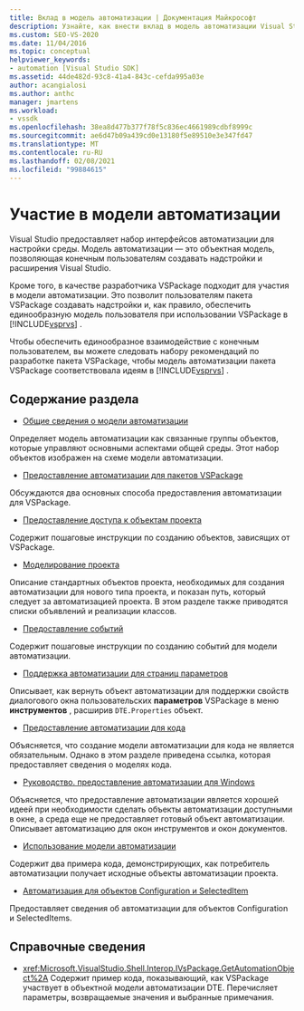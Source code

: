 ```yaml
---
title: Вклад в модель автоматизации | Документация Майкрософт
description: Узнайте, как внести вклад в модель автоматизации Visual Studio, следуя набору рекомендаций при проектировании VSPackage.
ms.custom: SEO-VS-2020
ms.date: 11/04/2016
ms.topic: conceptual
helpviewer_keywords:
- automation [Visual Studio SDK]
ms.assetid: 44de482d-93c8-41a4-843c-cefda995a03e
author: acangialosi
ms.author: anthc
manager: jmartens
ms.workload:
- vssdk
ms.openlocfilehash: 38ea8d477b377f78f5c836ec4661989cdbf8999c
ms.sourcegitcommit: ae6d47b09a439cd0e13180f5e89510e3e347fd47
ms.translationtype: MT
ms.contentlocale: ru-RU
ms.lasthandoff: 02/08/2021
ms.locfileid: "99884615"
---
```

# <a name="contribute-to-the-automation-model"></a>Участие в модели автоматизации
Visual Studio предоставляет набор интерфейсов автоматизации для настройки среды. Модель автоматизации — это объектная модель, позволяющая конечным пользователям создавать надстройки и расширения Visual Studio.

 Кроме того, в качестве разработчика VSPackage подходит для участия в модели автоматизации. Это позволит пользователям пакета VSPackage создавать надстройки и, как правило, обеспечить единообразную модель пользователя при использовании VSPackage в [!INCLUDE[vsprvs](../../code-quality/includes/vsprvs_md.md)] .

 Чтобы обеспечить единообразное взаимодействие с конечным пользователем, вы можете следовать набору рекомендаций по разработке пакета VSPackage, чтобы модель автоматизации пакета VSPackage соответствовала идеям в [!INCLUDE[vsprvs](../../code-quality/includes/vsprvs_md.md)] .

## <a name="in-this-section"></a>Содержание раздела
- [Общие сведения о модели автоматизации](../../extensibility/internals/automation-model-overview.md)

 Определяет модель автоматизации как связанные группы объектов, которые управляют основными аспектами общей среды. Этот набор объектов изображен на схеме модели автоматизации.

- [Предоставление автоматизации для пакетов VSPackage](../../extensibility/internals/providing-automation-for-vspackages.md)

 Обсуждаются два основных способа предоставления автоматизации для VSPackage.

- [Предоставление доступа к объектам проекта](../../extensibility/internals/exposing-project-objects.md)

 Содержит пошаговые инструкции по созданию объектов, зависящих от VSPackage.

- [Моделирование проекта](../../extensibility/internals/project-modeling.md)

 Описание стандартных объектов проекта, необходимых для создания автоматизации для нового типа проекта, и показан путь, который следует за автоматизацией проекта. В этом разделе также приводятся списки объявлений и реализации классов.

- [Предоставление событий](../../extensibility/internals/exposing-events-in-the-visual-studio-sdk.md)

 Содержит пошаговые инструкции по созданию событий для модели автоматизации.

- [Поддержка автоматизации для страниц параметров](../../extensibility/internals/automation-support-for-options-pages.md)

 Описывает, как вернуть объект автоматизации для поддержки свойств диалогового окна пользовательских **параметров** VSPackage в меню **инструментов** , расширив `DTE.Properties` объект.

- [Предоставление автоматизации для кода](../../extensibility/internals/providing-automation-for-code.md)

 Объясняется, что создание модели автоматизации для кода не является обязательным. Однако в этом разделе приведена ссылка, которая предоставляет сведения о моделях кода.

- [Руководство. предоставление автоматизации для Windows](../../extensibility/internals/how-to-provide-automation-for-windows.md)

 Объясняется, что предоставление автоматизации является хорошей идеей при необходимости сделать объекты автоматизации доступными в окне, а среда еще не предоставляет готовый объект автоматизации. Описывает автоматизацию для окон инструментов и окон документов.

- [Использование модели автоматизации](../../extensibility/internals/using-the-automation-model.md)

 Содержит два примера кода, демонстрирующих, как потребитель автоматизации получает исходные объекты автоматизации проекта.

- [Автоматизация для объектов Configuration и SelectedItem](../../extensibility/internals/automation-for-configuration-and-selecteditem-objects.md)

 Предоставляет сведения об автоматизации для объектов Configuration и SelectedItems.

## <a name="reference"></a>Справочные сведения
- <xref:Microsoft.VisualStudio.Shell.Interop.IVsPackage.GetAutomationObject%2A> Содержит пример кода, показывающий, как VSPackage участвует в объектной модели автоматизации DTE. Перечисляет параметры, возвращаемые значения и выбранные примечания.
